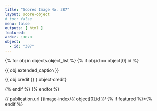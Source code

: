 ```yaml
---
title: "Scores Image No. 387"
layout: score-object
# toc: false
menu: false
outputs: [ html ]
featured: 
order: 13870
object:
  - id: "387"
---
```


{% for obj in objects.object_list %}
{% if obj.id == object[0].id %}

{{ obj.extended_caption }}

{{ obj.credit }} {.object-credit}

{% endif %}
{% endfor %}

<div class="object-credit object-url is-print-only">

{{ publication.url }}image-index/{{ object[0].id }}/ {% if featured %}*{% endif %}

</div>
